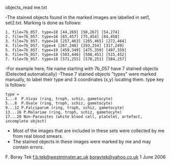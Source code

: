 objects_read me.txt
 



-The stained objects found in the marked images are 
labelled in set1, set2.txt. Marking is done as follows:

	1. file=7b_057. type=18 [44,269] [50,267] [54,274] 
	2. file=7b_057. type=18 [65,457] [75,454] [84,458] 
	3. file=7b_057. type=18 [257,463] [265,465] [272,464] 
	4. file=7b_057. type=4 [267,248] [293,254] [317,249] 
	5. file=7b_057. type=19 [459,349] [475,359] [497,359] 
	6. file=7b_057. type=18 [503,446] [508,451] [515,452] 
	7. file=7b_057. type=18 [571,255] [578,251] [584,257] 

-For example here, file name starting with 7b_057 have 7 stained objects 
(Detected automatically) 
-These 7 stained objects "types" were marked manually, to label their type and 3 coordinates (x,y)
locating them. type key is follows:
	
	type = 
	1...4  P.Vivax (ring, troph, schiz, gametocyte)
	5...8  P.Ovale (ring, troph, schiz, gametocyte)
	9...12 P.Falciparum (ring, troph, schiz, gametocyte)
	13...16 P.Malariae (ring, troph, schiz, gametocyte)
	17...20 Non-Parasites (white blood cell, platelet, artefact, incomplete object)


- Most of the images that are included in these sets were collected by me from real blood smears.  
- The stained objects in these images were marked by me and may contain errors. 

F. Boray Tek
f.b.tek@westminster.ac.uk
boraytek@yahoo.co.uk
1 June 2006




